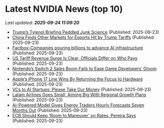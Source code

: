 # Latest NVIDIA News (top 10)
_Last updated: **2025-09-24 11:09:20**_

- [Trump’s Tylenol Briefing Peddled Junk Science](https://biztoc.com/x/61ab0b70fcacf588) (Published: 2025-09-23)
- [China Finds Other Markets for Exports Hit by Trump Tariffs](https://biztoc.com/x/f47b38c35a60d7ea) (Published: 2025-09-23)
- [Factbox-Companies pouring billions to advance AI infrastructure](https://biztoc.com/x/dfe364fc6cefa849) (Published: 2025-09-23)
- [US Tariff Revenue Surge Is Clear, Officials Differ on Who Pays](https://biztoc.com/x/d5ee17e5f9d47357) (Published: 2025-09-23)
- [Nintendo’s Switch 2 Sales Boom Fails to Ease Game Developers’ Gloom](https://biztoc.com/x/7a07903475e70f3f) (Published: 2025-09-23)
- [Apple’s iPhone 17 Line Wins By Returning the Focus to Hardware](https://biztoc.com/x/3391a97b6df260df) (Published: 2025-09-23)
- [VCs to AI Startups: Please Take Our Money](https://biztoc.com/x/1b6ec2b4ed9218fb) (Published: 2025-09-23)
- [Latam Airlines Goes Small, Aiming Big With Regional Growth Plans](https://biztoc.com/x/29d7f586dfdb2a6e) (Published: 2025-09-23)
- [AI-Powered Model Gives Energy Traders Hourly Forecasts Seven Months Out](https://biztoc.com/x/1c4b41aaee6af94f) (Published: 2025-09-23)
- [ECB Should Keep ‘Room to Maneuver’ on Rates, Pereira Says](https://biztoc.com/x/c6f6075c66ebf836) (Published: 2025-09-23)
